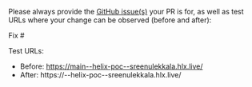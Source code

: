 Please always provide the [GitHub issue(s)](../issues) your PR is for, as well as test URLs where your change can be observed (before and after):

Fix #<gh-issue-id>

Test URLs:
- Before: https://main--helix-poc--sreenulekkala.hlx.live/
- After: https://<branch>--helix-poc--sreenulekkala.hlx.live/
